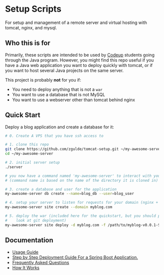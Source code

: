 # Setup Scripts

For setup and management of a remote server and virtual hosting with tomcat,
nginx, and mysql.

## Who this is for

Primarily, these scripts are intended to be used by [Codeup](http://codeup.com)
students going through the Java program. However, you might find this repo
useful if you have a Java web application you want to deploy quickly with
tomcat, or if you want to host several Java projects on the same server.

This project is probably **not** for you if:

- You need to deploy anything that is not a `war`
- You want to use a database that is not MySQL
- You want to use a webserver other than tomcat behind nginx

## Quick Start

Deploy a blog application and create a database for it:

```bash
# 0. Create A VPS that you have ssh access to

# 1. clone this repo
git clone https://github.com/zgulde/tomcat-setup.git ~/my-awesome-server
cd ~/my-awesome-server

# 2. initial server setup
./server

# you now have a command named 'my-awesome-server' to interact with your server
# (command name is based on the name of the directory it is cloned in)

# 3. create a database and user for the application
my-awesome-server db create --name=blog_db --user=blog_user

# 4. setup your server to listen for requests for your domain (nginx + tomcat)
my-awesome-server site create --domain myblog.com

# 5. deploy the war (included here for the quickstart, but you should probably
#    look at git deployment)
my-awesome-server site deploy -d myblog.com -f /path/to/myblog-v0.0.1-SNAPSHOT.war
```

## Documentation

- [Usage Guide](docs/usage.md)
- [Step by Step Deployment Guide For a Spring Boot Application.](docs/deployment-guide.md)
- [Frequently Asked Questions](docs/faq.md)
- [How It Works](docs/how-it-works.md)

